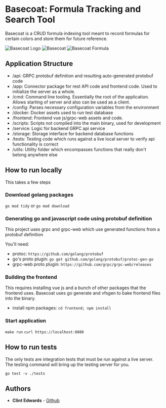 # Basecoat: Formula Tracking and Search Tool

Basecoat is a CRUD formula indexing tool meant to record formulas for certain colors and store them for future reference.

![Basecoat Logo](https://i.imgur.com/ScgDBiZ.png)
![Basecoat](https://i.imgur.com/PUleJk9.png)
![Basecoat Formula](https://i.imgur.com/dB3MJUW.png)

## Application Structure

- /api: GRPC protobuf definition and resulting auto-generated protobuf code
- /app: Connector package for rest API code and frontend code. Used to initialize the server as a whole.
- /cmd: Command line tooling. Essentially the root of the application. Allows starting of server and also can be used as a client.
- /config: Parses necessary configuration variables from the environment
- /docker: Docker assets used to run test database
- /frontend: Frontend vue js/grpc-web assets and code.
- /scripts: Scripts not compiled into the main binary, used for development
- /service: Logic for backend GRPC api service
- /storage: Storage interface for backend database functions
- /tests: Testing code which runs against a live local server to verify api functionality is correct
- /utils: Utility folder which encompasses functions that really don't belong anywhere else

## How to run locally

This takes a few steps

### Download golang packages

`go mod tidy` or `go mod download`

### Generating go and javascript code using protobuf definition

This project uses grpc and grpc-web which use generated functions from a protobuf definition

You'll need:

- protoc: `https://github.com/golang/protobuf`
- go's proto plugin: `go get github.com/golang/protobuf/protoc-gen-go`
- grpc-web proto plugin: `https://github.com/grpc/grpc-web/releases`

### Building the frontend

This requires installing vue js and a bunch of other packages that the frontend uses. Basecoat uses go generate and vfsgen to bake frontend files into the binary.

- install npm packages: `cd frontend; npm install`

### Start application

`make run`
`curl https://localhost:8080`

## How to run tests

The only tests are integration tests that must be run against a live server. The testing command will bring up the testing server for you.

`go test -v ./tests`

## Authors

- **Clint Edwards** - [Github](https://github.com/clintjedwards)
